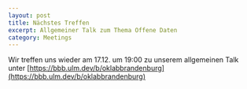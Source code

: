 ```yaml
---
layout: post
title: Nächstes Treffen
excerpt: Allgemeiner Talk zum Thema Offene Daten
category: Meetings
---
```


Wir treffen uns wieder am 17.12. um 19:00 zu unserem allgemeinen Talk unter [https://bbb.ulm.dev/b/oklabbrandenburg](https://bbb.ulm.dev/b/oklabbrandenburg)
